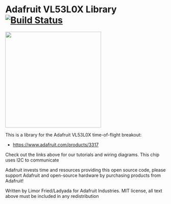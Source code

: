 # Adafruit VL53L0X Library [![Build Status](https://github.com/adafruit/Adafruit_VL53L0X/workflows/Arduino%20Library%20CI/badge.svg)](https://github.com/adafruit/Adafruit_VL53L0X/actions)

<img src="https://cdn-shop.adafruit.com/970x728/3317-03.jpg" height="300"/>

This is a library for the Adafruit VL53L0X time-of-flight breakout:
  * https://www.adafruit.com/products/3317
 
Check out the links above for our tutorials and wiring diagrams. This chip uses I2C to communicate

Adafruit invests time and resources providing this open source code, please support Adafruit and open-source hardware by purchasing products from Adafruit!

Written by Limor Fried/Ladyada for Adafruit Industries.
MIT license, all text above must be included in any redistribution
